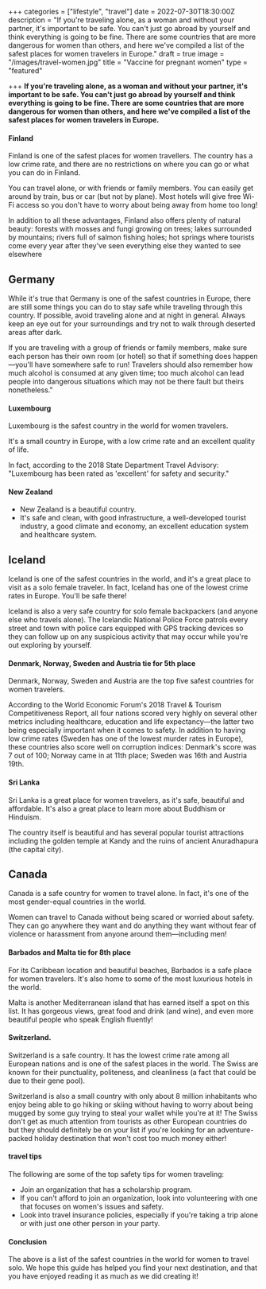 +++
categories = ["lifestyle", "travel"]
date = 2022-07-30T18:30:00Z
description = "If you're traveling alone, as a woman and without your partner, it's important to be safe. You can't just go abroad by yourself and think everything is going to be fine. There are some countries that are more dangerous for women than others, and here we've compiled a list of the safest places for women travelers in Europe."
draft = true
image = "/images/travel-women.jpg"
title = "Vaccine for pregnant women"
type = "featured"

+++
**If you're traveling alone, as a woman and without your partner, it's important to be safe. You can't just go abroad by yourself and think everything is going to be fine. There are some countries that are more dangerous for women than others, and here we've compiled a list of the safest places for women travelers in Europe.**

#### Finland

Finland is one of the safest places for women travellers. The country has a low crime rate, and there are no restrictions on where you can go or what you can do in Finland.

You can travel alone, or with friends or family members. You can easily get around by train, bus or car (but not by plane). Most hotels will give free Wi-Fi access so you don't have to worry about being away from home too long!

In addition to all these advantages, Finland also offers plenty of natural beauty: forests with mosses and fungi growing on trees; lakes surrounded by mountains; rivers full of salmon fishing holes; hot springs where tourists come every year after they've seen everything else they wanted to see elsewhere

## Germany

While it's true that Germany is one of the safest countries in Europe, there are still some things you can do to stay safe while traveling through this country. If possible, avoid traveling alone and at night in general. Always keep an eye out for your surroundings and try not to walk through deserted areas after dark.

If you are traveling with a group of friends or family members, make sure each person has their own room (or hotel) so that if something does happen—you'll have somewhere safe to run! Travelers should also remember how much alcohol is consumed at any given time; too much alcohol can lead people into dangerous situations which may not be there fault but theirs nonetheless."

#### Luxembourg

Luxembourg is the safest country in the world for women travelers.

It's a small country in Europe, with a low crime rate and an excellent quality of life.

In fact, according to the 2018 State Department Travel Advisory: "Luxembourg has been rated as 'excellent' for safety and security."

#### New Zealand

* New Zealand is a beautiful country.
* It's safe and clean, with good infrastructure, a well-developed tourist industry, a good climate and economy, an excellent education system and healthcare system.

## Iceland

Iceland is one of the safest countries in the world, and it's a great place to visit as a solo female traveler. In fact, Iceland has one of the lowest crime rates in Europe. You'll be safe there!

Iceland is also a very safe country for solo female backpackers (and anyone else who travels alone). The Icelandic National Police Force patrols every street and town with police cars equipped with GPS tracking devices so they can follow up on any suspicious activity that may occur while you're out exploring by yourself.

#### Denmark, Norway, Sweden and Austria tie for 5th place

Denmark, Norway, Sweden and Austria are the top five safest countries for women travelers.

According to the World Economic Forum's 2018 Travel & Tourism Competitiveness Report, all four nations scored very highly on several other metrics including healthcare, education and life expectancy—the latter two being especially important when it comes to safety. In addition to having low crime rates (Sweden has one of the lowest murder rates in Europe), these countries also score well on corruption indices: Denmark's score was 7 out of 100; Norway came in at 11th place; Sweden was 16th and Austria 19th.

#### Sri Lanka

Sri Lanka is a great place for women travelers, as it's safe, beautiful and affordable. It's also a great place to learn more about Buddhism or Hinduism.

The country itself is beautiful and has several popular tourist attractions including the golden temple at Kandy and the ruins of ancient Anuradhapura (the capital city).

## Canada

Canada is a safe country for women to travel alone. In fact, it's one of the most gender-equal countries in the world.

Women can travel to Canada without being scared or worried about safety. They can go anywhere they want and do anything they want without fear of violence or harassment from anyone around them—including men!

#### Barbados and Malta tie for 8th place

For its Caribbean location and beautiful beaches, Barbados is a safe place for women travelers. It's also home to some of the most luxurious hotels in the world.

Malta is another Mediterranean island that has earned itself a spot on this list. It has gorgeous views, great food and drink (and wine), and even more beautiful people who speak English fluently!

#### Switzerland.

Switzerland is a safe country. It has the lowest crime rate among all European nations and is one of the safest places in the world. The Swiss are known for their punctuality, politeness, and cleanliness (a fact that could be due to their gene pool).

Switzerland is also a small country with only about 8 million inhabitants who enjoy being able to go hiking or skiing without having to worry about being mugged by some guy trying to steal your wallet while you're at it! The Swiss don't get as much attention from tourists as other European countries do but they should definitely be on your list if you're looking for an adventure-packed holiday destination that won't cost too much money either!

#### travel tips

The following are some of the top safety tips for women traveling:

* Join an organization that has a scholarship program.
* If you can't afford to join an organization, look into volunteering with one that focuses on women's issues and safety.
* Look into travel insurance policies, especially if you're taking a trip alone or with just one other person in your party.

#### Conclusion

The above is a list of the safest countries in the world for women to travel solo. We hope this guide has helped you find your next destination, and that you have enjoyed reading it as much as we did creating it!